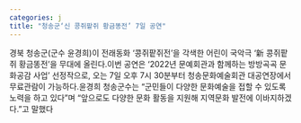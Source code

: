 ```yaml
---
categories: j
title: "청송군‘신 콩쥐팥쥐 황금똥전’ 7일 공연"
---
```

경북 청송군(군수 윤경희)이 전래동화 ‘콩쥐팥쥐전’을 각색한 어린이 국악극 ‘新 콩쥐팥쥐 황금똥전’을 무대에 올린다.이번 공연은 ‘2022년 문예회관과 함께하는 방방곡곡 문화공감 사업’ 선정작으로, 오는 7일 오후 7시 30분부터 청송문화예술회관 대공연장에서 무료관람이 가능하다.윤경희 청송군수는 “군민들이 다양한 문화예술을 접할 수 있도록 노력을 하고 있다”며 “앞으로도 다양한 문화 활동을 지원해 지역문화 발전에 이바지하겠다.”고 말했다